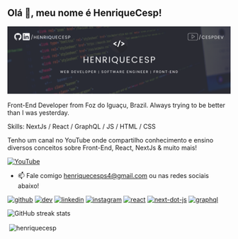 ## Olá 👾, meu nome é HenriqueCesp!
![I am GitHub Readme Generator's creator](https://github.com/Henriquecesp/HenriqueCesp/blob/main/assets/banner.png)

Front-End Developer from Foz do Iguaçu, Brazil. Always trying to be better than I was yesterday.

Skills: NextJs / React / GraphQL / JS / HTML / CSS

Tenho um canal no YouTube onde compartilho conhecimento e ensino diversos conceitos sobre Front-End, React, NextJs & muito mais!

[<img src='https://cdn.jsdelivr.net/npm/simple-icons@3.0.1/icons/youtube.svg' alt='YouTube' height='40'>](https://www.youtube.com/channel/cespdev)

- 📫 Fale comigo henriquecesps4@gmail.com ou nas redes sociais abaixo!

[<img src='https://cdn.jsdelivr.net/npm/simple-icons@3.0.1/icons/github.svg' alt='github' height='40'>](https://github.com/henriquecesp)  [<img src='https://cdn.jsdelivr.net/npm/simple-icons@3.0.1/icons/dev-dot-to.svg' alt='dev' height='40'>](https://dev.to/henriquecesp)  [<img src='https://cdn.jsdelivr.net/npm/simple-icons@3.0.1/icons/linkedin.svg' alt='linkedin' height='40'>](https://www.linkedin.com/in/henriquecesp/)  [<img src='https://cdn.jsdelivr.net/npm/simple-icons@3.0.1/icons/instagram.svg' alt='instagram' height='40'>](https://www.instagram.com/cespdev/) [<img src='https://cdn.jsdelivr.net/npm/simple-icons@3.0.1/icons/react.svg' alt='react' height='40'>](https://github.com/Henriquecesp/react-admin-template)  [<img src='https://cdn.jsdelivr.net/npm/simple-icons@3.0.1/icons/next-dot-js.svg' alt='next-dot-js' height='40'>](https://github.com/Henriquecesp/next-cespdev-template)  [<img src='https://cdn.jsdelivr.net/npm/simple-icons@3.0.1/icons/graphql.svg' alt='graphql' height='40'>](https://github.com/Henriquecesp/apollo-client)  

![GitHub streak stats](https://github-readme-streak-stats.herokuapp.com/?user=henriquecesp&theme=dracula)  


<p>&nbsp;<img align="center" src="https://github-readme-stats.vercel.app/api?username=henriquecesp&show_icons=true&theme=dracula&locale=en" alt="henriquecesp" /></p>
